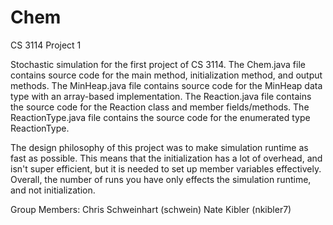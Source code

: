 Chem
====

CS 3114 Project 1

Stochastic simulation for the first project of CS 3114.
The Chem.java file contains source code for the main method, initialization method,
and output methods.  The MinHeap.java file contains source code for the MinHeap<E>
data type with an array-based implementation.  The Reaction.java file contains
the source code for the Reaction class and member fields/methods.  The ReactionType.java
file contains the source code for the enumerated type ReactionType.

The design philosophy of this project was to make simulation runtime as fast as possible.
This means that the initialization has a lot of overhead, and isn't super efficient, but
it is needed to set up member variables effectively.  Overall, the number of runs you have
only effects the simulation runtime, and not initialization.

Group Members:
Chris Schweinhart (schwein)
Nate Kibler (nkibler7)
